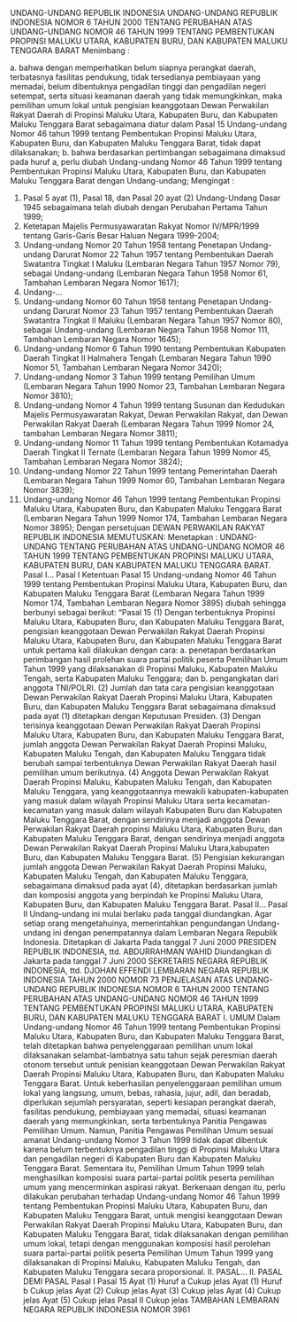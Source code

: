  UNDANG-UNDANG REPUBLIK INDONESIA UNDANG-UNDANG REPUBLIK INDONESIA NOMOR 6 TAHUN 2000 TENTANG PERUBAHAN ATAS UNDANG-UNDANG NOMOR 46 TAHUN 1999 TENTANG PEMBENTUKAN PROPINSI MALUKU UTARA, KABUPATEN BURU, DAN KABUPATEN MALUKU TENGGARA BARAT
Menimbang :

a. bahwa dengan memperhatikan belum siapnya perangkat daerah, terbatasnya fasilitas pendukung, tidak tersedianya pembiayaan yang memadai, belum dibentuknya pengadilan tinggi dan pengadilan negeri setempat, serta situasi keamanan daerah yang tidak memungkinkan, maka pemilihan umum lokal untuk pengisian keanggotaan Dewan Perwakilan Rakyat Daerah di Propinsi Maluku Utara, Kabupaten Buru, dan Kabupaten Maluku Tenggara Barat sebagaimana diatur dalam Pasal 15 Undang-undang Nomor 46 tahun 1999 tentang Pembentukan Propinsi Maluku Utara, Kabupaten Buru, dan Kabupaten Maluku Tenggara Barat, tidak dapat dilaksanakan;
b. bahwa berdasarkan pertimbangan sebagaimana dimaksud pada huruf a, perlu diubah Undang-undang Nomor 46 Tahun 1999 tentang Pembentukan Propinsi Maluku Utara, Kabupaten Buru, dan Kabupaten Maluku Tenggara Barat dengan Undang-undang;
Mengingat :

1. Pasal 5 ayat (1), Pasal 18, dan Pasal 20 ayat (2) Undang-Undang Dasar 1945 sebagaimana telah diubah dengan Perubahan Pertama Tahun 1999;
2. Ketetapan Majelis Permusyawaratan Rakyat Nomor IV/MPR/1999 tentang Garis-Garis Besar Haluan Negara 1999-2004;
3. Undang-undang Nomor 20 Tahun 1958 tentang Penetapan Undang-undang Darurat Nomor 22 Tahun 1957 tentang Pembentukan Daerah Swatantra Tingkat I Maluku (Lembaran Negara Tahun 1957 Nomor 79), sebagai Undang-undang (Lembaran Negara Tahun 1958 Nomor 61, Tambahan Lembaran Negara Nomor 1617);
4. Undang-...
4. Undang-undang Nomor 60 Tahun 1958 tentang Penetapan Undang-undang Darurat Nomor 23 Tahun 1957 tentang Pembentukan Daerah Swatantra Tingkat II Maluku (Lembaran Negara Tahun 1957 Nomor 80), sebagai Undang-undang (Lembaran Negara Tahun 1958 Nomor 111, Tambahan Lembaran Negara Nomor 1645);
5. Undang-undang Nomor 6 Tahun 1990 tentang Pembentukan Kabupaten Daerah Tingkat II Halmahera Tengah (Lembaran Negara Tahun 1990 Nomor 51, Tambahan Lembaran Negara Nomor 3420);
6. Undang-undang Nomor 3 Tahun 1999 tentang Pemilihan Umum (Lembaran Negara Tahun 1990 Nomor 23, Tambahan Lembaran Negara Nomor 3810);
7. Undang-undang Nomor 4 Tahun 1999 tentang Susunan dan Kedudukan Majelis Permusyawaratan Rakyat, Dewan Perwakilan Rakyat, dan Dewan Perwakilan Rakyat Daerah (Lembaran Negara Tahun 1999 Nomor 24, tambahan Lembaran Negara Nomor 3811);
8. Undang-undang Nomor 11 Tahun 1999 tentang Pembentukan Kotamadya Daerah Tingkat II Ternate (Lembaran Negara Tahun 1999 Nomor 45, Tambahan Lembaran Negara Nomor 3824);
9. Undang-undang Nomor 22 Tahun 1999 tentang Pemerintahan Daerah (Lembaran Negara Tahun 1999 Nomor 60, Tambahan Lembaran Negara Nomor 3839);
10. Undang-undang Nomor 46 Tahun 1999 tentang Pembentukan Propinsi Maluku Utara, Kabupaten Buru, dan Kabupaten Maluku Tenggara Barat (Lembaran Negara Tahun 1999 Nomor 174, Tambahan Lembaran Negara Nomor 3895); Dengan persetujuan DEWAN PERWAKILAN RAKYAT REPUBLIK INDONESIA
MEMUTUSKAN:
 Menetapkan : UNDANG-UNDANG TENTANG PERUBAHAN ATAS UNDANG-UNDANG NOMOR 46 TAHUN 1999 TENTANG PEMBENTUKAN PROPINSI MALUKU UTARA, KABUPATEN BURU, DAN KABUPATEN MALUKU TENGGARA BARAT. Pasal I...
Pasal I
Ketentuan Pasal 15 Undang-undang Nomor 46 Tahun 1999 tentang Pembentukan Propinsi Maluku Utara, Kabupaten Buru, dan Kabupaten Maluku Tenggara Barat (Lembaran Negara Tahun 1999 Nomor 174, Tambahan Lembaran Negara Nomor 3895) diubah sehingga berbunyi sebagai berikut: “Pasal 15 (1) Dengan terbentuknya Propinsi Maluku Utara, Kabupaten Buru, dan Kabupaten Maluku Tenggara Barat, pengisian keanggotaan Dewan Perwakilan Rakyat Daerah Propinsi Maluku Utara, Kabupaten Buru, dan Kabupaten Maluku Tenggara Barat untuk pertama kali dilakukan dengan cara:
a. penetapan berdasarkan perimbangan hasil prolehan suara partai politik peserta Pemilihan Umum Tahun 1999 yang dilaksanakan di Propinsi Maluku, Kabupaten Maluku Tengah, serta Kabupaten Maluku Tenggara; dan
b. pengangkatan dari anggota TNI/POLRI.
(2) Jumlah dan tata cara pengisian keanggotaan Dewan Perwakilan Rakyat Daerah Propinsi Maluku Utara, Kabupaten Buru, dan Kabupaten Maluku Tenggara Barat sebagaimana dimaksud pada ayat (1) ditetapkan dengan Keputusan Presiden.
(3) Dengan terisinya keanggotaan Dewan Perwakilan Rakyat Daerah Propinsi Maluku Utara, Kabupaten Buru, dan Kabupaten Maluku Tenggara Barat, jumlah anggota Dewan Perwakilan Rakyat Daerah Propinsi Maluku, Kabupaten Maluku Tengah, dan Kabupaten Maluku Tenggara tidak berubah sampai terbentuknya Dewan Perwakilan Rakyat Daerah hasil pemilihan umum berikutnya.
(4) Anggota Dewan Perwakilan Rakyat Daerah Propinsi Maluku, Kabupaten Maluku Tengah, dan Kabupaten Maluku Tenggara, yang keanggotaannya mewakili kabupaten-kabupaten yang masuk dalam wilayah Propinsi Maluku Utara serta kecamatan-kecamatan yang masuk dalam wilayah Kabupaten Buru dan Kabupaten Maluku Tenggara Barat, dengan sendirinya menjadi anggota Dewan Perwakilan Rakyat Daerah propinsi Maluku Utara, Kabupaten Buru, dan Kabupaten Maluku Tenggara Barat, dengan sendirinya menjadi anggota Dewan Perwakilan Rakyat Daerah Propinsi Maluku Utara,kabupaten Buru, dan Kabupaten Maluku Tenggara Barat.
(5) Pengisian kekurangan jumlah anggota Dewan Perwakilan Rakyat Daerah Propinsi Maluku, Kabupaten Maluku Tengah, dan Kabupaten Maluku Tenggara, sebagaimana dimaksud pada ayat (4), ditetapkan berdasarkan jumlah dan komposisi anggota yang berpindah ke Propinsi Maluku Utara, Kabupaten Buru, dan Kabupaten Maluku Tenggara Barat. Pasal II...
Pasal II
Undang-undang ini mulai berlaku pada tanggal diundangkan.
Agar setiap orang mengetahuinya, memerintahkan pengundangan Undang-undang ini dengan penempatannya dalam Lembaran Negara Republik Indonesia. Ditetapkan di Jakarta Pada tanggal 7 Juni 2000 PRESIDEN REPUBLIK INDONESIA, ttd. ABDURRAHMAN WAHID Diundangkan di Jakarta pada tanggal 7 Juni 2000 SEKRETARIS NEGARA REPUBLIK INDONESIA, ttd. DJOHAN EFFENDI LEMBARAN NEGARA REPUBLIK INDONESIA TAHUN 2000 NOMOR 73 PENJELASAN ATAS UNDANG-UNDANG REPUBLIK INDONESIA NOMOR 6 TAHUN 2000 TENTANG PERUBAHAN ATAS UNDANG-UNDANG NOMOR 46 TAHUN 1999 TENTANG PEMBENTUKAN PROPINSI MALUKU UTARA, KABUPATEN BURU, DAN KABUPATEN MALUKU TENGGARA BARAT I. UMUM Dalam Undang-undang Nomor 46 Tahun 1999 tentang Pembentukan Propinsi Maluku Utara, Kabupaten Buru, dan Kabupaten Maluku Tenggara Barat, telah ditetapkan bahwa penyelenggaraan pemilihan unum lokal dilaksanakan selambat-lambatnya satu tahun sejak peresmian daerah otonom tersebut untuk penisian keanggotaan Dewan Perwakilan Rakyat Daerah Propinsi Maluku Utara, Kabupaten Buru, dan Kabupaten Maluku Tenggara Barat. Untuk keberhasilan penyelenggaraan pemilihan umum lokal yang langsung, umum, bebas, rahasia, jujur, adil, dan beradab, diperlukan sejumlah persyaratan, seperti kesiapan perangkat daerah, fasilitas pendukung, pembiayaan yang memadai, situasi keamanan daerah yang memungkinkan, serta terbentuknya Panitia Pengawas Pemilihan Umum. Namun, Panitia Pengawas Pemilihan Umum sesuai amanat Undang-undang Nomor 3 Tahun 1999 tidak dapat dibentuk karena belum terbentuknya pengadilan tinggi di Propinsi Maluku Utara dan pengadilan negeri di Kabupaten Buru dan Kabupaten Maluku Tenggara Barat. Sementara itu, Pemilihan Umum Tahun 1999 telah menghasilkan komposisi suara partai-partai politik peserta pemilihan umum yang mencerminkan aspirasi rakyat. Berkenaan dengan itu, perlu dilakukan perubahan terhadap Undang-undang Nomor 46 Tahun 1999 tentang Pembentukan Propinsi Maluku Utara, Kabupaten Buru, dan Kabupaten Maluku Tenggara Barat, untuk mengisi keanggotaan Dewan Perwakilan Rakyat Daerah Propinsi Maluku Utara, Kabupaten Buru, dan Kabupaten Maluku Tenggara Barat, tidak dilaksanakan dengan pemilihan umum lokal, tetapi dengan menggunakan komposisi hasil perolehan suara partai-partai politik peserta Pemilihan Umum Tahun 1999 yang dilaksanakan di Propinsi Maluku, Kabupaten Maluku Tengah, dan Kabupaten Maluku Tenggara secara proporsional. II. PASAL... II. PASAL DEMI PASAL
Pasal I
Pasal 15
Ayat (1) Huruf a Cukup jelas Ayat (1) Huruf b Cukup jelas Ayat (2) Cukup jelas Ayat (3) Cukup jelas Ayat (4) Cukup jelas Ayat (5) Cukup jelas
Pasal II
Cukup jelas TAMBAHAN LEMBARAN NEGARA REPUBLIK INDONESIA NOMOR 3961